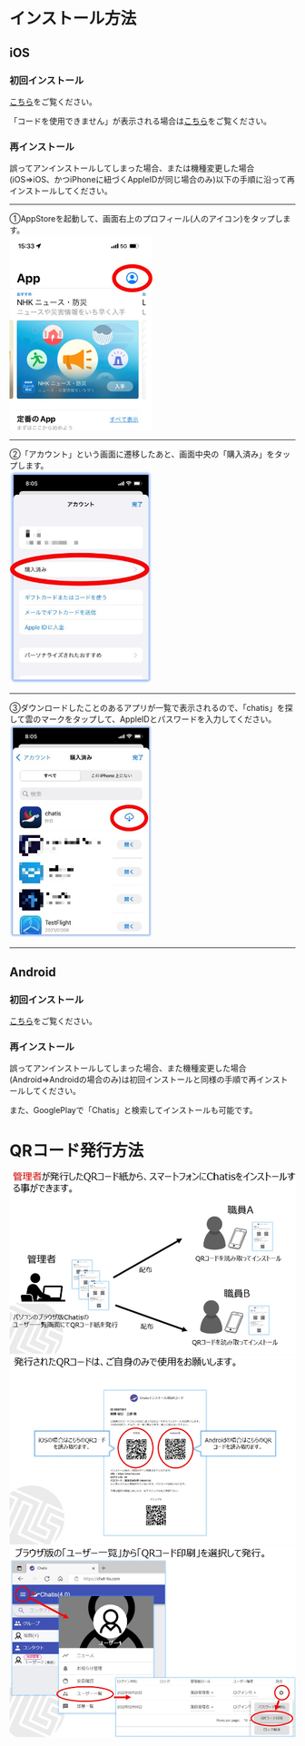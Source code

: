 # インストール方法

## iOS
### 初回インストール  
[こちら](ios_startup.md)をご覧ください。  
<!-- Chatisインストール用QRコードが必要です(管理者のみ発行できます)  
用紙左上の「iOS用」のQRコードをカメラで読み取ってください。  
<img src="img/QRcode_for_install1.jpg" width="50%">   -->
<!-- ![Screenshot](img/QRcode_for_install1.jpg)   -->
  

<!-- 読み取るとスマホに以下の画面が表示されます。  
画面右上の「コードを使う」をタップして、AppleIDとパスワードを入力してください。　
<img src="img/pc_スマホ用QRコード_ios2.jpg" width="50%">   -->
<!-- ![Screenshot](img/pc_%E3%82%B9%E3%83%9E%E3%83%9B%E7%94%A8QR%E3%82%B3%E3%83%BC%E3%83%89_ios2.jpg)   -->  
  
「コードを使用できません」が表示される場合は[こちら](index.md#iosiphone_1)をご覧ください。

### 再インストール
  
誤ってアンインストールしてしまった場合、または機種変更した場合(iOS⇒iOS、かつiPhoneに紐づくAppleIDが同じ場合のみ)以下の手順に沿って再インストールしてください。  
  
---  

①AppStoreを起動して、画面右上のプロフィール(人のアイコン)をタップします。  
<img src="img/再インストール_ios1.jpg" width="50%">  
<!-- ![Screenshot](img/再インストール_ios1.jpg)   -->
  
---  

②「アカウント」という画面に遷移したあと、画面中央の「購入済み」をタップします。  
<img src="img/再インストール_ios2.jpg" width="50%">  
<!-- ![Screenshot](img/再インストール_ios2.jpg)   -->
  
---  

③ダウンロードしたことのあるアプリが一覧で表示されるので、「chatis」を探して雲のマークをタップして、AppleIDとパスワードを入力してください。  
<img src="img/再インストール_ios3.jpg" width="50%">  
<!-- ![Screenshot](img/再インストール_ios3.jpg)   -->
  
---  
  
## Android
### 初回インストール
[こちら](android_startup.md)をご覧ください。  

<!-- Chatisインストール用QRコードが必要です(管理者のみ発行できます)  
用紙右上の「Android用」のQRコードをカメラで読み取ってください。  
<img src="img/QRcode_for_install2.jpg" width="50%">   -->
<!-- ![Screenshot](img/QRcode_for_install2.jpg)   -->
  
<!-- 読み取るとスマホに以下の画面が表示されます。  
画面中央の「インストール」をタップして、googleIDとパスワードを入力してください。
  
<img src="img/pc_スマホ用QRコード_android2.jpg" width="50%">   -->
<!-- ![Screenshot](img/pc_%E3%82%B9%E3%83%9E%E3%83%9B%E7%94%A8QR%E3%82%B3%E3%83%BC%E3%83%89_android2.jpg)   -->
  
### 再インストール
  
誤ってアンインストールしてしまった場合、また機種変更した場合(Android⇒Androidの場合のみ)は初回インストールと同様の手順で再インストールしてください。  
  
また、GooglePlayで「Chatis」と検索してインストールも可能です。  
  
<!-- ## ブラウザ
![Screenshot](img/qr_インストール4.jpg)   -->


# QRコード発行方法

![Screenshot](img/qr_インストール5.jpg)  
![Screenshot](img/qr_インストール6.jpg)  
![Screenshot](img/qr_インストール7.jpg)  
